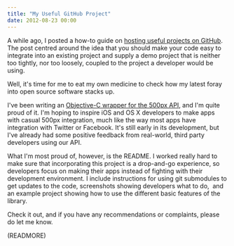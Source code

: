 ```yaml
---
title: "My Useful GitHub Project"
date: 2012-08-23 00:00
---
```


A while ago, I posted a how-to guide on [hosting useful projects on GitHub](/blog/how-to-host-useful-projects-on-github/). The post centred around the idea that you should make your code easy to integrate into an existing project and supply a demo project that is neither too tightly, nor too loosely, coupled to the project a developer would be using.

Well, it's time for me to eat my own medicine to check how my latest foray into open source software stacks up.

I've been writing an [Objective-C wrapper for the 500px API](https://github.com/AshFurrow/500px-iOS-api), and I'm quite proud of it. I'm hoping to inspire iOS and OS X developers to make apps with casual 500px integration, much like the way most apps have integration with Twitter or Facebook. It's still early in its development, but I've already had some positive feedback from real-world, third party developers using our API.

What I'm most proud of, however, is the README. I worked really hard to make sure that incorporating this project is a drop-and-go experience, so developers focus on making their apps instead of fighting with their development environment. I include instructions for using git submodules to get updates to the code, screenshots showing developers what to do, &nbsp;and an example project showing how to use the different basic features of the library.&nbsp;

Check it out, and if you have any recommendations or complaints, please do let me know.

(READMORE)
